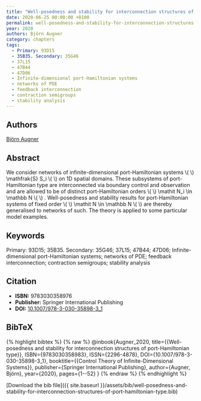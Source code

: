 ```yaml
---
title: "Well-posedness and stability for interconnection structures of port-Hamiltonian type"
date: 2020-06-25 00:00:00 +0100
permalink: well-posedness-and-stability-for-interconnection-structures-of-port-hamiltonian-type
year: 2020
authors: Björn Augner
category: chapters
tags:
  - Primary: 93D15
  - 35B35. Secondary: 35G46
  - 37L15
  - 47B44
  - 47D06
  - Infinite-dimensional port-Hamiltonian systems
  - networks of PDE
  - feedback interconnection
  - contraction semigroups
  - stability analysis
---
```

 
## Authors
[Björn Augner](authors/bjorn-augner)
 
## Abstract
We consider networks of infinite-dimensional port-Hamiltonian systems \\(  \\) \mathfrak{S} S_i \\(  \\) on 1D spatial domains. These subsystems of port-Hamiltonian type are interconnected via boundary control and observation and are allowed to be of distinct port-Hamiltonian orders \\(  \\) \mathit N_i \in \mathbb N \\(  \\) . Well-posedness and stability results for port-Hamiltonian systems of fixed order \\(  \\) \mathit N \in \mathbb N \\(  \\) are thereby generalised to networks of such. The  theory is applied to some particular model examples.
 
## Keywords
Primary: 93D15; 35B35. Secondary: 35G46; 37L15; 47B44; 47D06; Infinite-dimensional port-Hamiltonian systems; networks of PDE; feedback interconnection; contraction semigroups; stability analysis
 
## Citation
- **ISBN:** 9783030358976
- **Publisher:** Springer International Publishing
- **DOI:** [10.1007/978-3-030-35898-3_1](https://doi.org/10.1007/978-3-030-35898-3_1)
 
## BibTeX
{% highlight bibtex %}
{% raw %}
@inbook{Augner_2020,
  title={{Well-posedness and stability for interconnection structures of port-Hamiltonian type}},
  ISBN={9783030358983},
  ISSN={2296-4878},
  DOI={10.1007/978-3-030-35898-3_1},
  booktitle={{Control Theory of Infinite-Dimensional Systems}},
  publisher={Springer International Publishing},
  author={Augner, Björn},
  year={2020},
  pages={1--52}
}
{% endraw %}
{% endhighlight %}
 
[Download the bib file]({{ site.baseurl }}/assets/bib/well-posedness-and-stability-for-interconnection-structures-of-port-hamiltonian-type.bib)
 
